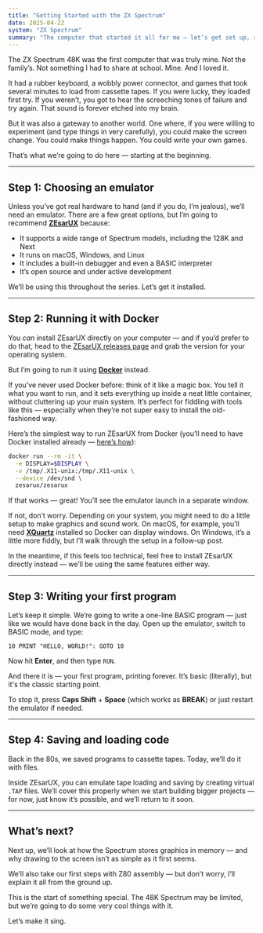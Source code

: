 ```yaml
---
title: "Getting Started with the ZX Spectrum"
date: 2025-04-22
system: "ZX Spectrum"
summary: "The computer that started it all for me — let’s get set up, run our first program, and start laying the groundwork for more."
---
```


The ZX Spectrum 48K was the first computer that was truly mine. Not the family’s. Not 
something I had to share at school. Mine. And I loved it.

It had a rubber keyboard, a wobbly power connector, and games that took several minutes 
to load from cassette tapes. If you were lucky, they loaded first try. If you weren’t, 
you got to hear the screeching tones of failure and try again. That sound is forever 
etched into my brain.

But it was also a gateway to another world. One where, if you were willing to experiment 
(and type things in very carefully), you could make the screen change. You could make 
things happen. You could write your own games.

That’s what we’re going to do here — starting at the beginning.

---

## Step 1: Choosing an emulator

Unless you’ve got real hardware to hand (and if you do, I’m jealous), we’ll need an 
emulator. There are a few great options, but I’m going to recommend [**ZEsarUX**](https://github.com/chernandezba/zesarux) 
because:

- It supports a wide range of Spectrum models, including the 128K and Next  
- It runs on macOS, Windows, and Linux  
- It includes a built-in debugger and even a BASIC interpreter  
- It’s open source and under active development

We’ll be using this throughout the series. Let’s get it installed.

---

## Step 2: Running it with Docker

You _can_ install ZEsarUX directly on your computer — and if you’d prefer to do that, head 
to the [ZEsarUX releases page](https://github.com/chernandezba/zesarux/releases) and grab 
the version for your operating system.

But I’m going to run it using **[Docker](https://www.docker.com/)** instead.

If you’ve never used Docker before: think of it like a magic box. You tell it what you want 
to run, and it sets everything up inside a neat little container, without cluttering up your 
main system. It’s perfect for fiddling with tools like this — especially when they’re not 
super easy to install the old-fashioned way.

Here’s the simplest way to run ZEsarUX from Docker (you’ll need to have Docker installed 
already — [here’s how](https://docs.docker.com/get-docker/)):

```sh
docker run --rm -it \
  -e DISPLAY=$DISPLAY \
  -v /tmp/.X11-unix:/tmp/.X11-unix \
  --device /dev/snd \
  zesarux/zesarux
```

If that works — great! You’ll see the emulator launch in a separate window.

If not, don’t worry. Depending on your system, you might need to do a little setup to make 
graphics and sound work. On macOS, for example, you’ll need [**XQuartz**](https://www.xquartz.org/) 
installed so Docker can display windows. On Windows, it’s a little more fiddly, but I’ll walk 
through the setup in a follow-up post.

In the meantime, if this feels too technical, feel free to install ZEsarUX directly instead — 
we’ll be using the same features either way.

---

## Step 3: Writing your first program

Let’s keep it simple. We’re going to write a one-line BASIC program — just like we 
would have done back in the day. Open up the emulator, switch to BASIC mode, and type:

```basic
10 PRINT "HELLO, WORLD!": GOTO 10
```

Now hit **Enter**, and then type `RUN`.

And there it is — your first program, printing forever. It’s basic (literally), 
but it's the classic starting point.

To stop it, press **Caps Shift** + **Space** (which works as **BREAK**) or just 
restart the emulator if needed.

---

## Step 4: Saving and loading code

Back in the 80s, we saved programs to cassette tapes. Today, we’ll do it with files.

Inside ZEsarUX, you can emulate tape loading and saving by creating virtual `.TAP` 
files. We’ll cover this properly when we start building bigger projects — for now, 
just know it’s possible, and we’ll return to it soon.

---

## What’s next?

Next up, we’ll look at how the Spectrum stores graphics in memory — and why drawing 
to the screen isn’t as simple as it first seems.

We’ll also take our first steps with Z80 assembly — but don’t worry, I’ll explain 
it all from the ground up.

This is the start of something special. The 48K Spectrum may be limited, but we’re 
going to do some very cool things with it.

Let’s make it sing.

